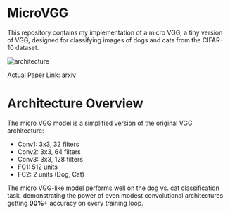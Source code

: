 # MicroVGG


This repository contains my implementation of a micro VGG, a tiny version of VGG, designed for classifying images of dogs and cats from the CIFAR-10 dataset.

![architecture](https://github.com/user-attachments/assets/c65565c9-e3ba-4aa2-ac2f-8febc188ad20)

Actual Paper Link: [arxiv](https://arxiv.org/abs/1409.1556)

<h1>Architecture Overview</h1>
The micro VGG model is a simplified version of the original VGG architecture:
<ul>
<li>Conv1: 3x3, 32 filters</li>
<li>Conv2: 3x3, 64 filters</li>
<li>Conv3: 3x3, 128 filters</li>
<li>FC1: 512 units</li>
<li>FC2: 2 units (Dog, Cat)</li>
</ul>

The micro VGG-like model performs well on the dog vs. cat classification task, demonstrating the power of even modest convolutional architectures getting <b>90%+</b> accuracy on every training loop.

